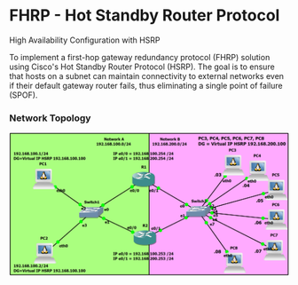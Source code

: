 # FHRP - Hot Standby Router Protocol
High Availability Configuration with HSRP

To implement a first-hop gateway redundancy protocol (FHRP) solution using Cisco's Hot Standby Router Protocol (HSRP). The goal is to ensure that hosts on a subnet can maintain connectivity to external networks even if their default gateway router fails, thus eliminating a single point of failure (SPOF).

### Network Topology
![alt text](\img\HSRP.png)

